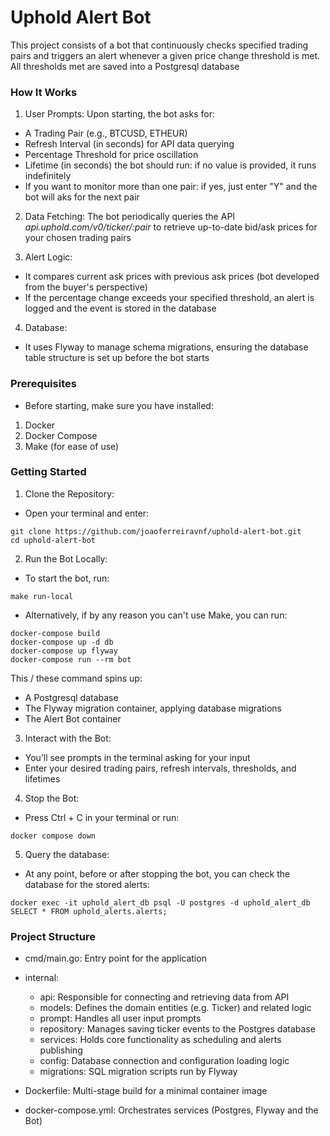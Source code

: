 # Uphold Alert Bot

This project consists of a bot that continuously checks specified trading pairs and triggers an alert whenever a given price change threshold is met. All thresholds met are saved into a Postgresql database

### How It Works
1. User Prompts: Upon starting, the bot asks for:
- A Trading Pair (e.g., BTCUSD, ETHEUR)
- Refresh Interval (in seconds) for API data querying
- Percentage Threshold for price oscillation
- Lifetime (in seconds) the bot should run: if no value is provided, it runs indefinitely
- If you want to monitor more than one pair: if yes, just enter "Y" and the bot will aks for the next pair

2. Data Fetching: The bot periodically queries the API _api.uphold.com/v0/ticker/:pair_ to retrieve up-to-date bid/ask prices for your chosen trading pairs


3. Alert Logic:
- It compares current ask prices with previous ask prices (bot developed from the buyer's perspective)
- If the percentage change exceeds your specified threshold, an alert is logged and the event is stored in the database
4. Database: 
- It uses Flyway to manage schema migrations, ensuring the database table structure is set up before the bot starts

### Prerequisites
- Before starting, make sure you have installed:
1. Docker
2. Docker Compose
3. Make (for ease of use)

### Getting Started
1. Clone the Repository:
- Open your terminal and enter:
```
git clone https://github.com/joaoferreiravnf/uphold-alert-bot.git
cd uphold-alert-bot
```
2. Run the Bot Locally:
- To start the bot, run:
```
make run-local
``` 
- Alternatively, if by any reason you can't use Make, you can run:
```
docker-compose build
docker-compose up -d db
docker-compose up flyway
docker-compose run --rm bot
```

This / these command spins up:
- A Postgresql database
- The Flyway migration container, applying database migrations
- The Alert Bot container

3. Interact with the Bot:
- You’ll see prompts in the terminal asking for your input
- Enter your desired trading pairs, refresh intervals, thresholds, and lifetimes

4. Stop the Bot:
- Press Ctrl + C in your terminal or run:
```
docker compose down
```

5. Query the database:
- At any point, before or after stopping the bot, you can check the database for the stored alerts:
```
docker exec -it uphold_alert_db psql -U postgres -d uphold_alert_db
SELECT * FROM uphold_alerts.alerts;
```

### Project Structure
- cmd/main.go: Entry point for the application


- internal:
  - api: Responsible for connecting and retrieving data from API
  - models: Defines the domain entities (e.g. Ticker) and related logic
  - prompt: Handles all user input prompts
  - repository: Manages saving ticker events to the Postgres database
  - services: Holds core functionality as scheduling and alerts publishing
  - config: Database connection and configuration loading logic
  - migrations: SQL migration scripts run by Flyway


- Dockerfile: Multi-stage build for a minimal container image


- docker-compose.yml: Orchestrates services (Postgres, Flyway and the Bot) 

